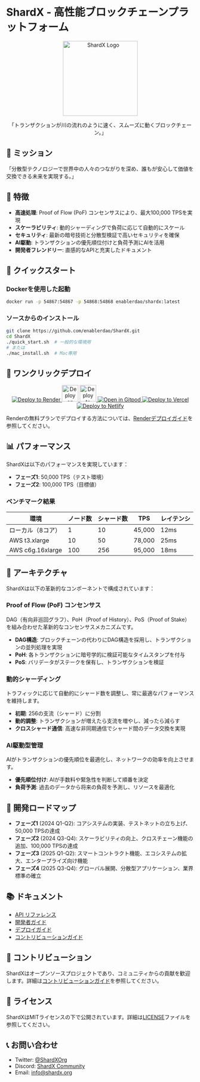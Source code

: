 # ShardX - 高性能ブロックチェーンプラットフォーム

<div align="center">
  <img src="https://raw.githubusercontent.com/enablerdao/ShardX/main/web/assets/logo.png" alt="ShardX Logo" width="200" />
  <p>「トランザクションが川の流れのように速く、スムーズに動くブロックチェーン。」</p>
</div>

## 🚩 ミッション
「分散型テクノロジーで世界中の人々のつながりを深め、誰もが安心して価値を交換できる未来を実現する。」

## 🌟 特徴

- **高速処理**: Proof of Flow (PoF) コンセンサスにより、最大100,000 TPSを実現
- **スケーラビリティ**: 動的シャーディングで負荷に応じて自動的にスケール
- **セキュリティ**: 最新の暗号技術と分散型検証で高いセキュリティを確保
- **AI駆動**: トランザクションの優先順位付けと負荷予測にAIを活用
- **開発者フレンドリー**: 直感的なAPIと充実したドキュメント

## 🚀 クイックスタート

### Dockerを使用した起動

```bash
docker run -p 54867:54867 -p 54868:54868 enablerdao/shardx:latest
```

### ソースからのインストール

```bash
git clone https://github.com/enablerdao/ShardX.git
cd ShardX
./quick_start.sh  # 一般的な環境用
# または
./mac_install.sh  # Mac専用
```

## 🚀 ワンクリックデプロイ

<div align="center">
  <a href="https://render.com/deploy?repo=https://github.com/enablerdao/ShardX">
    <img src="https://render.com/images/deploy-to-render-button.svg" alt="Deploy to Render" />
  </a>
  <a href="https://railway.app/template/ShardX">
    <img src="https://railway.app/button.svg" alt="Deploy on Railway" height="44px" />
  </a>
  <a href="https://heroku.com/deploy?template=https://github.com/enablerdao/ShardX">
    <img src="https://www.herokucdn.com/deploy/button.svg" alt="Deploy to Heroku" height="44px" />
  </a>
  <a href="https://gitpod.io/#https://github.com/enablerdao/ShardX">
    <img src="https://gitpod.io/button/open-in-gitpod.svg" alt="Open in Gitpod" />
  </a>
  <a href="https://vercel.com/new/clone?repository-url=https://github.com/enablerdao/ShardX">
    <img src="https://vercel.com/button" alt="Deploy to Vercel" />
  </a>
  <a href="https://app.netlify.com/start/deploy?repository=https://github.com/enablerdao/ShardX">
    <img src="https://www.netlify.com/img/deploy/button.svg" alt="Deploy to Netlify" />
  </a>
</div>

Renderの無料プランでデプロイする方法については、[Renderデプロイガイド](render-free.md)を参照してください。

## 📊 パフォーマンス

ShardXは以下のパフォーマンスを実現しています：

- **フェーズ1**: 50,000 TPS（テスト環境）
- **フェーズ2**: 100,000 TPS（目標値）

### ベンチマーク結果

| 環境                | ノード数 | シャード数 | TPS     | レイテンシ |
|---------------------|---------|-----------|---------|-----------|
| ローカル（8コア）   | 1       | 10        | 45,000  | 12ms      |
| AWS t3.xlarge       | 10      | 50        | 78,000  | 25ms      |
| AWS c6g.16xlarge    | 100     | 256       | 95,000  | 18ms      |

## 🔧 アーキテクチャ

ShardXは以下の革新的なコンポーネントで構成されています：

### Proof of Flow (PoF) コンセンサス

DAG（有向非巡回グラフ）、PoH（Proof of History）、PoS（Proof of Stake）を組み合わせた革新的なコンセンサスメカニズムです。

- **DAG構造**: ブロックチェーンの代わりにDAG構造を採用し、トランザクションの並列処理を実現
- **PoH**: 各トランザクションに暗号学的に検証可能なタイムスタンプを付与
- **PoS**: バリデータがステークを保有し、トランザクションを検証

### 動的シャーディング

トラフィックに応じて自動的にシャード数を調整し、常に最適なパフォーマンスを維持します。

- **初期**: 256の支流（シャード）に分割
- **動的調整**: トランザクションが増えたら支流を増やし、減ったら減らす
- **クロスシャード通信**: 高速な非同期通信でシャード間のデータ交換を実現

### AI駆動型管理

AIがトランザクションの優先順位を最適化し、ネットワークの効率を向上させます。

- **優先順位付け**: AIが手数料や緊急性を判断して順番を決定
- **負荷予測**: 過去のデータから将来の負荷を予測し、リソースを最適化

## 📝 開発ロードマップ

- **フェーズ1** (2024 Q1-Q2): コアシステムの実装、テストネットの立ち上げ、50,000 TPSの達成
- **フェーズ2** (2024 Q3-Q4): スケーラビリティの向上、クロスチェーン機能の追加、100,000 TPSの達成
- **フェーズ3** (2025 Q1-Q2): スマートコントラクト機能、エコシステムの拡大、エンタープライズ向け機能
- **フェーズ4** (2025 Q3-Q4): グローバル展開、分散型アプリケーション、業界標準の確立

## 📚 ドキュメント

- [API リファレンス](docs/api/README.md)
- [開発者ガイド](docs/developers/README.md)
- [デプロイガイド](docs/deployment/README.md)
- [コントリビューションガイド](CONTRIBUTING.md)

## 🤝 コントリビューション

ShardXはオープンソースプロジェクトであり、コミュニティからの貢献を歓迎します。詳細は[コントリビューションガイド](CONTRIBUTING.md)を参照してください。

## 📄 ライセンス

ShardXはMITライセンスの下で公開されています。詳細は[LICENSE](LICENSE)ファイルを参照してください。

## 📞 お問い合わせ

- Twitter: [@ShardXOrg](https://twitter.com/ShardXOrg)
- Discord: [ShardX Community](https://discord.gg/shardx)
- Email: info@shardx.org